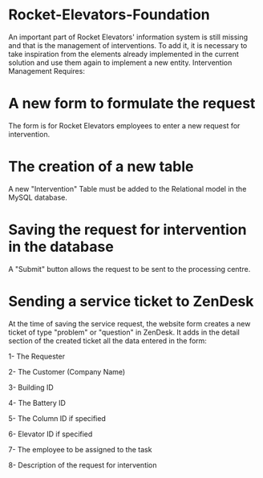 # Rocket-Elevators-Foundation


An important part of Rocket Elevators' information system is still missing and that is the management of interventions. To add it, it is necessary to take inspiration from the elements already implemented in the current solution and use them again to implement a new entity.
Intervention Management Requires:

# A new form to formulate the request

The form is for Rocket Elevators employees to enter a new request for intervention.

# The creation of a new table
A new "Intervention" Table must be added to the Relational model in the MySQL database. 

# Saving the request for intervention in the database

A "Submit" button allows the request to be sent to the processing centre.

# Sending a service ticket to ZenDesk

At the time of saving the service request, the website form creates a new ticket of type "problem" or "question" in ZenDesk. It adds in the detail section of the created ticket all the data entered in the form:

1- The Requester

2- The Customer (Company Name)

3- Building ID

4- The Battery ID

5- The Column ID if specified

6- Elevator ID if specified

7- The employee to be assigned to the task

8- Description of the request for intervention


